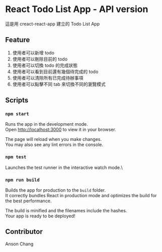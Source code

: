 # React Todo List App - API version

這是用 creact-react-app 建立的 Todo List App

## Feature

1. 使用者可以新增 todo
2. 使用者可以刪除目前的 todo
3. 使用者可以切換 todo 的完成狀態
4. 使用者可以看到目前還有幾個待完成的 todo
5. 使用者可以清除所有已完成待辦事項
6. 使用者可以點擊不同 tab 來切換不同的瀏覽模式

## Scripts

### `npm start`

Runs the app in the development mode.\
Open [http://localhost:3000](http://localhost:3000) to view it in your browser.

The page will reload when you make changes.\
You may also see any lint errors in the console.

### `npm test`

Launches the test runner in the interactive watch mode.\

### `npm run build`

Builds the app for production to the `build` folder.\
It correctly bundles React in production mode and optimizes the build for the best performance.

The build is minified and the filenames include the hashes.\
Your app is ready to be deployed!

## Contributor

Anson Chang
